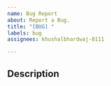 ```yaml
---
name: Bug Report
about: Report a Bug.
title: "[BUG] "
labels: bug
assignees: khushalbhardwaj-0111

---
```


**Description**
-
